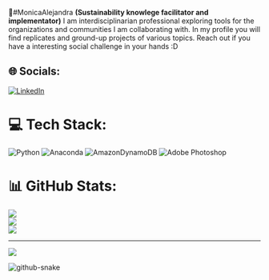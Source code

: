 🌚#MonicaAlejandra
**(Sustainability knowlege facilitator and implementator)**
I am interdisciplinarian professional exploring tools for the organizations and communities I am collaborating with. In my profile you will find replicates and ground-up projects of various topics.  Reach out if you have a interesting social challenge in your hands :D

## 🌐 Socials:
[![LinkedIn](https://img.shields.io/badge/LinkedIn-%230077B5.svg?logo=linkedin&logoColor=white)](https://linkedin.com/in/https://www.linkedin.com/in/monica-lozada/) 

# 💻 Tech Stack:
![Python](https://img.shields.io/badge/python-3670A0?style=for-the-badge&logo=python&logoColor=ffdd54) ![Anaconda](https://img.shields.io/badge/Anaconda-%2344A833.svg?style=for-the-badge&logo=anaconda&logoColor=white) ![AmazonDynamoDB](https://img.shields.io/badge/Amazon%20DynamoDB-4053D6?style=for-the-badge&logo=Amazon%20DynamoDB&logoColor=white) ![Adobe Photoshop](https://img.shields.io/badge/adobe%20photoshop-%2331A8FF.svg?style=for-the-badge&logo=adobe%20photoshop&logoColor=white)
# 📊 GitHub Stats:
![](https://github-readme-stats.vercel.app/api?username=malozadal&theme=dark&hide_border=false&include_all_commits=true&count_private=true)<br/>
![](https://github-readme-streak-stats.herokuapp.com/?user=malozadal&theme=dark&hide_border=false)<br/>
![](https://github-readme-stats.vercel.app/api/top-langs/?username=malozadal&theme=dark&hide_border=false&include_all_commits=true&count_private=true&layout=compact)

---
[![](https://visitcount.itsvg.in/api?id=malozadal&icon=0&color=0)](https://visitcount.itsvg.in)

<!-- Proudly created with GPRM ( https://gprm.itsvg.in ) -->
<picture>
  <source media="(prefers-color-scheme: dark)" srcset="https://raw.githubusercontent.com/tobiasmeyhoefer/tobiasmeyhoefer/output/github-snake-dark.svg" />
  <source media="(prefers-color-scheme: light)" srcset="https://raw.githubusercontent.com/tobiasmeyhoefer/tobiasmeyhoefer/output/github-snake.svg" />
  <img alt="github-snake" src="https://raw.githubusercontent.com/tobiasmeyhoefer/tobiasmeyhoefer/output/github-snake.svg" />
</picture>
